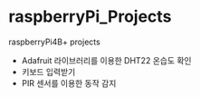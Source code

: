 # raspberryPi_Projects
raspberryPi4B+ projects


- Adafruit 라이브러리를 이용한 DHT22 온습도 확인
- 키보드 입력받기
- PIR 센서를 이용한 동작 감지
